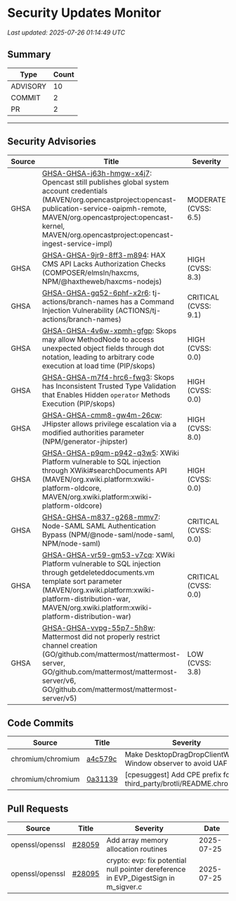 # Security Updates Monitor

*Last updated: 2025-07-26 01:14:49 UTC*

## Summary
| Type | Count |
|------|-------|
| ADVISORY | 10 |
| COMMIT | 2 |
| PR | 2 |

---

## Security Advisories

| Source | Title | Severity | Date |
|--------|-------|----------|------|
| GHSA | [GHSA-GHSA-j63h-hmgw-x4j7](https://github.com/advisories/GHSA-j63h-hmgw-x4j7): Opencast still publishes global system account credentials  (MAVEN/org.opencastproject:opencast-publication-service-oaipmh-remote, MAVEN/org.opencastproject:opencast-kernel, MAVEN/org.opencastproject:opencast-ingest-service-impl) | MODERATE (CVSS: 6.5) | 2025-07-25 |
| GHSA | [GHSA-GHSA-9jr9-8ff3-m894](https://github.com/advisories/GHSA-9jr9-8ff3-m894): HAX CMS API Lacks Authorization Checks (COMPOSER/elmsln/haxcms, NPM/@haxtheweb/haxcms-nodejs) | HIGH (CVSS: 8.3) | 2025-07-25 |
| GHSA | [GHSA-GHSA-gq52-6phf-x2r6](https://github.com/advisories/GHSA-gq52-6phf-x2r6): tj-actions/branch-names has a Command Injection Vulnerability (ACTIONS/tj-actions/branch-names) | CRITICAL (CVSS: 9.1) | 2025-07-25 |
| GHSA | [GHSA-GHSA-4v6w-xpmh-gfgp](https://github.com/advisories/GHSA-4v6w-xpmh-gfgp): Skops may allow MethodNode to access unexpected object fields through dot notation, leading to arbitrary code execution at load time (PIP/skops) | HIGH (CVSS: 0.0) | 2025-07-25 |
| GHSA | [GHSA-GHSA-m7f4-hrc6-fwg3](https://github.com/advisories/GHSA-m7f4-hrc6-fwg3): Skops has Inconsistent Trusted Type Validation that Enables Hidden `operator` Methods Execution (PIP/skops) | HIGH (CVSS: 0.0) | 2025-07-25 |
| GHSA | [GHSA-GHSA-cmm8-gw4m-26cw](https://github.com/advisories/GHSA-cmm8-gw4m-26cw): JHipster allows privilege escalation via a modified authorities parameter (NPM/generator-jhipster) | HIGH (CVSS: 8.0) | 2025-07-25 |
| GHSA | [GHSA-GHSA-p9qm-p942-q3w5](https://github.com/advisories/GHSA-p9qm-p942-q3w5): XWiki Platform vulnerable to SQL injection through XWiki#searchDocuments API (MAVEN/org.xwiki.platform:xwiki-platform-oldcore, MAVEN/org.xwiki.platform:xwiki-platform-oldcore) | HIGH (CVSS: 0.0) | 2025-07-25 |
| GHSA | [GHSA-GHSA-m837-g268-mmv7](https://github.com/advisories/GHSA-m837-g268-mmv7): Node-SAML SAML Authentication Bypass (NPM/@node-saml/node-saml, NPM/node-saml) | CRITICAL (CVSS: 0.0) | 2025-07-25 |
| GHSA | [GHSA-GHSA-vr59-gm53-v7cq](https://github.com/advisories/GHSA-vr59-gm53-v7cq): XWiki Platform vulnerable to SQL injection through getdeleteddocuments.vm template sort parameter (MAVEN/org.xwiki.platform:xwiki-platform-distribution-war, MAVEN/org.xwiki.platform:xwiki-platform-distribution-war) | CRITICAL (CVSS: 0.0) | 2025-07-24 |
| GHSA | [GHSA-GHSA-vvpg-55p7-5h8w](https://github.com/advisories/GHSA-vvpg-55p7-5h8w): Mattermost did not properly restrict channel creation (GO/github.com/mattermost/mattermost-server, GO/github.com/mattermost/mattermost-server/v6, GO/github.com/mattermost/mattermost-server/v5) | LOW (CVSS: 3.8) | 2024-08-01 |

## Code Commits

| Source | Title | Severity | Date |
|--------|-------|----------|------|
| chromium/chromium | [a4c579c](https://github.com/chromium/chromium/commit/a4c579c9a8e4e05f3b3ec012c40cb36c6ae89e11) | Make DesktopDragDropClientWin a Window observer to avoid UAF | 2025-07-25 |
| chromium/chromium | [0a31139](https://github.com/chromium/chromium/commit/0a3113975fca9105b496fb97ed95ef87fa77d687) | [cpesuggest] Add CPE prefix for third_party/brotli/README.chromium. | 2025-07-25 |

## Pull Requests

| Source | Title | Severity | Date |
|--------|-------|----------|------|
| openssl/openssl | [#28059](https://github.com/openssl/openssl/pull/28059) | Add array memory allocation routines | 2025-07-25 |
| openssl/openssl | [#28095](https://github.com/openssl/openssl/pull/28095) | crypto: evp: fix potential null pointer dereference in EVP_DigestSign in m_sigver.c | 2025-07-25 |


